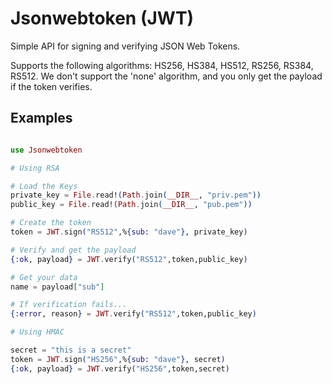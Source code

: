 Jsonwebtoken (JWT)
===================================================================
Simple API for signing and verifying JSON Web Tokens.

Supports the following algorithms: HS256, HS384, HS512, RS256, RS384, RS512. 
We don't support the 'none' algorithm, and you only get the payload if the token verifies.

Examples
--------

```elixir

use Jsonwebtoken

# Using RSA

# Load the Keys
private_key = File.read!(Path.join(__DIR__, "priv.pem"))
public_key = File.read!(Path.join(__DIR__, "pub.pem"))

# Create the token
token = JWT.sign("RS512",%{sub: "dave"}, private_key)

# Verify and get the payload
{:ok, payload} = JWT.verify("RS512",token,public_key)

# Get your data
name = payload["sub"]

# If verification fails...
{:error, reason} = JWT.verify("RS512",token,public_key)

# Using HMAC

secret = "this is a secret"
token = JWT.sign("HS256",%{sub: "dave"}, secret)
{:ok, payload} = JWT.verify("HS256",token,secret)

```